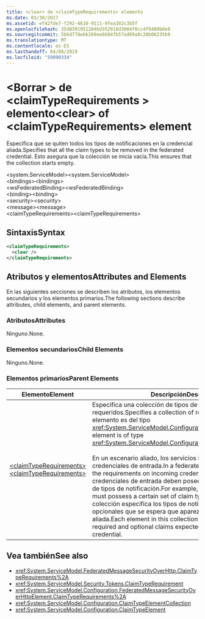 ```yaml
---
title: <clear> de <claimTypeRequirements> elemento
ms.date: 03/30/2017
ms.assetid: ef42fde7-f292-4610-9111-9fea382c3b5f
ms.openlocfilehash: 35d0391951204bd352918d3004f0cc4f9480b0e8
ms.sourcegitcommit: 5b6d778ebb269ee6684fb57ad69a8c28b06235b9
ms.translationtype: MT
ms.contentlocale: es-ES
ms.lasthandoff: 04/08/2019
ms.locfileid: "59090334"
---
```

# <a name="clear-of-claimtyperequirements-element"></a><span data-ttu-id="97651-102">\<Borrar > de \<claimTypeRequirements > elemento</span><span class="sxs-lookup"><span data-stu-id="97651-102">\<clear> of \<claimTypeRequirements> element</span></span>
<span data-ttu-id="97651-103">Especifica que se quiten todos los tipos de notificaciones en la credencial aliada.</span><span class="sxs-lookup"><span data-stu-id="97651-103">Specifies that all the claim types to be removed in the federated credential.</span></span> <span data-ttu-id="97651-104">Esto asegura que la colección se inicia vacía.</span><span class="sxs-lookup"><span data-stu-id="97651-104">This ensures that the collection starts empty.</span></span>  
  
 <span data-ttu-id="97651-105">\<system.ServiceModel></span><span class="sxs-lookup"><span data-stu-id="97651-105">\<system.ServiceModel></span></span>  
<span data-ttu-id="97651-106">\<bindings></span><span class="sxs-lookup"><span data-stu-id="97651-106">\<bindings></span></span>  
<span data-ttu-id="97651-107">\<wsFederatedBinding></span><span class="sxs-lookup"><span data-stu-id="97651-107">\<wsFederatedBinding></span></span>  
<span data-ttu-id="97651-108">\<binding></span><span class="sxs-lookup"><span data-stu-id="97651-108">\<binding></span></span>  
<span data-ttu-id="97651-109">\<security></span><span class="sxs-lookup"><span data-stu-id="97651-109">\<security></span></span>  
<span data-ttu-id="97651-110">\<message></span><span class="sxs-lookup"><span data-stu-id="97651-110">\<message></span></span>  
<span data-ttu-id="97651-111">\<claimTypeRequirements></span><span class="sxs-lookup"><span data-stu-id="97651-111">\<claimTypeRequirements></span></span>  
  
## <a name="syntax"></a><span data-ttu-id="97651-112">Sintaxis</span><span class="sxs-lookup"><span data-stu-id="97651-112">Syntax</span></span>  
  
```xml  
<claimTypeRequirements>
  <clear />
</claimTypeRequirements>
```  
  
## <a name="attributes-and-elements"></a><span data-ttu-id="97651-113">Atributos y elementos</span><span class="sxs-lookup"><span data-stu-id="97651-113">Attributes and Elements</span></span>  
 <span data-ttu-id="97651-114">En las siguientes secciones se describen los atributos, los elementos secundarios y los elementos primarios.</span><span class="sxs-lookup"><span data-stu-id="97651-114">The following sections describe attributes, child elements, and parent elements.</span></span>  
  
### <a name="attributes"></a><span data-ttu-id="97651-115">Atributos</span><span class="sxs-lookup"><span data-stu-id="97651-115">Attributes</span></span>  
 <span data-ttu-id="97651-116">Ninguno.</span><span class="sxs-lookup"><span data-stu-id="97651-116">None.</span></span>  
  
### <a name="child-elements"></a><span data-ttu-id="97651-117">Elementos secundarios</span><span class="sxs-lookup"><span data-stu-id="97651-117">Child Elements</span></span>  
 <span data-ttu-id="97651-118">Ninguno.</span><span class="sxs-lookup"><span data-stu-id="97651-118">None.</span></span>  
  
### <a name="parent-elements"></a><span data-ttu-id="97651-119">Elementos primarios</span><span class="sxs-lookup"><span data-stu-id="97651-119">Parent Elements</span></span>  
  
|<span data-ttu-id="97651-120">Elemento</span><span class="sxs-lookup"><span data-stu-id="97651-120">Element</span></span>|<span data-ttu-id="97651-121">Descripción</span><span class="sxs-lookup"><span data-stu-id="97651-121">Description</span></span>|  
|-------------|-----------------|  
|[<span data-ttu-id="97651-122">\<claimTypeRequirements></span><span class="sxs-lookup"><span data-stu-id="97651-122">\<claimTypeRequirements></span></span>](../../../../../docs/framework/configure-apps/file-schema/wcf/claimtyperequirements-for-message.md)|<span data-ttu-id="97651-123">Especifica una colección de tipos de notificación requeridos.</span><span class="sxs-lookup"><span data-stu-id="97651-123">Specifies a collection of required claim types.</span></span> <span data-ttu-id="97651-124">Cada elemento es del tipo <xref:System.ServiceModel.Configuration.ClaimTypeElement>.</span><span class="sxs-lookup"><span data-stu-id="97651-124">Each element is of type <xref:System.ServiceModel.Configuration.ClaimTypeElement>.</span></span><br /><br /> <span data-ttu-id="97651-125">En un escenario aliado, los servicios indican los requisitos de las credenciales de entrada.</span><span class="sxs-lookup"><span data-stu-id="97651-125">In a federated scenario, services state the requirements on incoming credentials.</span></span> <span data-ttu-id="97651-126">Por ejemplo, las credenciales de entrada deben poseer un determinado conjunto de tipos de notificación.</span><span class="sxs-lookup"><span data-stu-id="97651-126">For example, the incoming credentials must possess a certain set of claim types.</span></span> <span data-ttu-id="97651-127">Cada elemento de la colección especifica los tipos de notificaciones necesarias y opcionales que se espera que aparezcan en una credencial aliada.</span><span class="sxs-lookup"><span data-stu-id="97651-127">Each element in this collection specifies the types of required and optional claims expected to appear in a federated credential.</span></span>|  
  
## <a name="see-also"></a><span data-ttu-id="97651-128">Vea también</span><span class="sxs-lookup"><span data-stu-id="97651-128">See also</span></span>

- <xref:System.ServiceModel.FederatedMessageSecurityOverHttp.ClaimTypeRequirements%2A>
- <xref:System.ServiceModel.Security.Tokens.ClaimTypeRequirement>
- <xref:System.ServiceModel.Configuration.FederatedMessageSecurityOverHttpElement.ClaimTypeRequirements%2A>
- <xref:System.ServiceModel.Configuration.ClaimTypeElementCollection>
- <xref:System.ServiceModel.Configuration.ClaimTypeElement>
